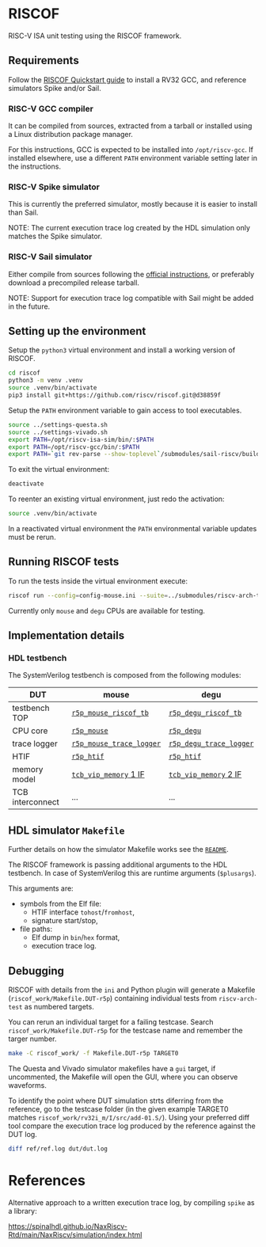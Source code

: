 # RISCOF

RISC-V ISA unit testing using the RISCOF framework.

## Requirements

Follow the [RISCOF Quickstart guide](https://riscof.readthedocs.io/en/stable/installation.html)
to install a RV32 GCC, and reference simulators Spike and/or Sail.

### RISC-V GCC compiler

It can be compiled from sources, extracted from a tarball or
installed using a Linux distribution package manager.

For this instructions, GCC is expected to be installed into `/opt/riscv-gcc`.
If installed elsewhere, use a different `PATH` environment variable setting later in the instructions.

### RISC-V Spike simulator

This is currently the preferred simulator, mostly because it is easier to install than Sail.

NOTE: The current execution trace log created by the HDL simulation only matches the Spike simulator.

### RISC-V Sail simulator

Either compile from sources following the [official instructions](https://github.com/riscv/sail-riscv?tab=readme-ov-file#building-the-model),
or preferably download a precompiled release tarball.

NOTE: Support for execution trace log compatible with Sail might be added in the future.

## Setting up the environment

Setup the `python3` virtual environment and install a working version of RISCOF.

```sh
cd riscof
python3 -m venv .venv
source .venv/bin/activate
pip3 install git+https://github.com/riscv/riscof.git@d38859f
```

Setup the `PATH` environment variable to gain access to tool executables.

```sh
source ../settings-questa.sh
source ../settings-vivado.sh
export PATH=/opt/riscv-isa-sim/bin/:$PATH
export PATH=/opt/riscv-gcc/bin/:$PATH
export PATH=`git rev-parse --show-toplevel`/submodules/sail-riscv/build/c_emulator/:$PATH
```

To exit the virtual environment:

```sh
deactivate
```

To reenter an existing virtual environment, just redo the activation:

```sh
source .venv/bin/activate
```

In a reactivated virtual environment the `PATH`
environmental variable updates must be rerun.

## Running RISCOF tests

To run the tests inside the virtual environment execute:

```sh
riscof run --config=config-mouse.ini --suite=../submodules/riscv-arch-test/riscv-test-suite/ --env=../submodules/riscv-arch-test/riscv-test-suite/env
```

Currently only `mouse` and `degu` CPUs are available for testing.

## Implementation details

### HDL testbench

The SystemVerilog testbench is composed from the following modules:

| DUT              | mouse                                                                    | degu                                                                     |
|------------------|--------------------------------------------------------------------------|--------------------------------------------------------------------------|
| testbench TOP    | [`r5p_mouse_riscof_tb`](../hdl/tbn/riscof/r5p_mouse_riscof_tb.sv)        | [`r5p_degu_riscof_tb`](../hdl/tbn/riscof/r5p_degu_riscof_tb.sv)          |
| CPU core         | [`r5p_mouse`](../hdl/rtl/mouse/r5p_mouse.sv)                             | [`r5p_degu`](../hdl/rtl/degu/r5p_degu.sv)                                |
| trace logger     | [`r5p_mouse_trace_logger`](../hdl/tbn/riscof/r5p_mouse_trace_logger.sv)  | [`r5p_degu_trace_logger`](../hdl/riscof/tbn/r5p_degu_trace_logger.sv)    |
| HTIF             | [`r5p_htif`](../hdl/tbn/htif/r5p_htif.sv)                                | [`r5p_htif`](../hdl/tbn/htif/r5p_htif.sv)                                |
| memory model     | [`tcb_vip_memory` 1 IF](../submodules/tcb/hdl/tbn/vip/tcb_vip_memory.sv) | [`tcb_vip_memory` 2 IF](../submodules/tcb/hdl/tbn/vip/tcb_vip_memory.sv) |
| TCB interconnect | ... | ... |

## HDL simulator `Makefile`

Further details on how the simulator Makefile works see the [`README`](../sim/README.md).

The RISCOF framework is passing additional arguments to the HDL testbench.
In case of SystemVerilog this are runtime arguments (`$plusargs`).

This arguments are:

- symbols from the Elf file:
  - HTIF interface `tohost`/`fromhost`,
  - signature start/stop,
- file paths:
  - Elf dump in `bin`/`hex` format,
  - execution trace log.

## Debugging

RISCOF with details from the `ini` and Python plugin will generate a Makefile (`riscof_work/Makefile.DUT-r5p`)
containing individual tests from `riscv-arch-test` as numbered targets.

You can rerun an individual target for a failing testcase.
Search `riscof_work/Makefile.DUT-r5p` for the testcase name and remember the targer number.

```sh
make -C riscof_work/ -f Makefile.DUT-r5p TARGET0
```

The Questa and Vivado simulator makefiles have a `gui` target,
if uncommented, the Makefile will open the GUI, where you can observe waveforms.

To identify the point where DUT simulation strts diferring from the reference,
go to the testcase folder (in the given example TARGET0 matches `riscof_work/rv32i_m/I/src/add-01.S/`).
Using your preferred diff tool compare the execution trace log produced by the reference against the DUT log.

```sh
diff ref/ref.log dut/dut.log
```

# References

Alternative approach to a written execution trace log, by compiling `spike` as a library:

https://spinalhdl.github.io/NaxRiscv-Rtd/main/NaxRiscv/simulation/index.html

